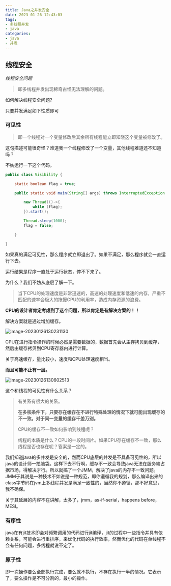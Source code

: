 ```yaml
---
title: Java之并发安全
date: 2023-01-26 12:43:03
tags:
- 多线程并发
- java
categories:
- java
- 并发
---
```




## 线程安全



*线程安全问题*

> 即多线程并发出现稀奇古怪无法理解的问题。

如何解决线程安全问题?

只要并发满足如下性质即可

### 可见性



> 即一个线程对一个变量修改后其余所有线程能立即知晓这个变量被修改了。



这句描述可能很奇怪？难道我一个线程修改了一个变量，其他线程难道还不知道吗？

不妨运行一下这个代码。

```java
public class Visibility {

    static boolean flag = true;

    public static void main(String[] args) throws InterruptedException {

        new Thread(()->{
            while (flag);
        }).start();

        Thread.sleep(1000);
        flag = false;

    }

}
```

如果真的满足可见性，那么程序就立即退出了。如果不满足，那么程序就会一直运行下去。

运行结果是程序一直处于运行状态，停不下来了。



为什么？我们不妨从底层了解一下。





> 当下CPU的处理速度是非常迅速的，高速的处理速度和低速的内存，严重不匹配的速率会极大的拖慢CPU的利用率，造成内存资源的浪费。

**CPU的设计者肯定考虑到了这个问题，所以肯定是有解决方案的！！**

解决方案就是通过增加缓存。

![image-20230126130231130](https://typora-blog-picture.oss-cn-chengdu.aliyuncs.com/blog/image-20230126130231130.png)



CPU在进行指令操作的时候必然是需要数据的，数据首先会从主存拷贝到缓存，然后由缓存拷贝到CPU寄存器内进行计算。

关于高速缓存，量比较小，速度和CPU处理速度相当。



**而且可能不止有一层。**

![image-20230126130602513](https://typora-blog-picture.oss-cn-chengdu.aliyuncs.com/blog/image-20230126130602513.png)





这个和线程的可见性有什么关系？

> 有关系有很大的关系。
>
> **在多核条件下，只要存在缓存在不进行特殊处理的情况下就可能出现缓存的不一致。对于同一变量的缓存千差万别。**
>
> CPU的缓存不一致如何影响到线程呢？
>
> 线程的本质是什么？CPU的一段时间片。如果CPU存在缓存不一致，那么线程是否也存在呢？答案是一定的。



我们知道java的多并发是安全的，然而CPU底层的并发是不具备可见性的，所以java的设计师一拍脑袋。这样下去不行啊，缓存不一致会导致java无法在服务端占据市场，得解决才行。所以就搞了一个JMM，解决了java的内存不一致问题。JMM于其说是一种技术不如说是一种规范，即你遵循我的规划，那么编译出来的class字节码在jvm上多线程并发是满足一致性的，当然你不遵循，那不好意思，我不确保。



关于其延展的内容不在讲解，太多了，jmm，as-if-serial，happens before，MESI。



### 有序性

java在有jit技术即会对频繁调用的代码进行jit编译，jit的过程中一些指令并具有依赖关系，可能会进行重排序，来优化代码的执行效率，然而优化的代码在单线程不会有任何问题，多线程就说不定了。



### 原子性

即一次操作要么全部执行完成，要么就不执行，不存在执行一半的情况。它表示了，要么操作是不可分割的，最小的操作。





